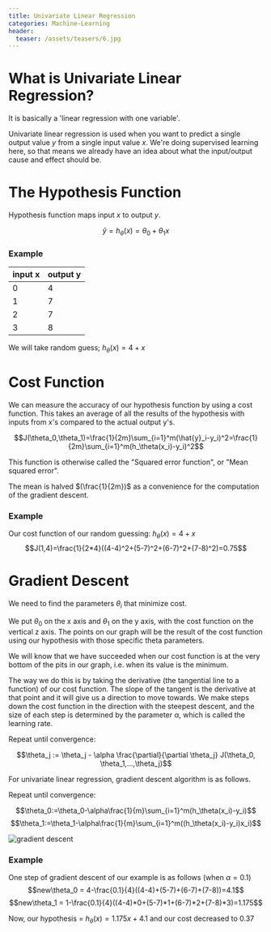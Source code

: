 ```yaml
---
title: Univariate Linear Regression
categories: Machine-Learning
header:
  teaser: /assets/teasers/6.jpg
---
```


# What is Univariate Linear Regression?

It is basically a 'linear regression with one variable'.

Univariate linear regression is used when you want to predict a single output value $y$ from a single input value $x$. We're doing supervised learning here, so that means we already have an idea about what the input/output cause and effect should be.

# The Hypothesis Function

Hypothesis function maps input $x$ to output $y$.

$$\hat{y}=h_\theta(x)=\theta_0+\theta_1x$$

### Example

|input x|output y|
|-------|--------|
|0      |4       |
|1      |7       |
|2      |7       |
|3      |8       |

We will take random guess; $h_\theta(x)=4+x$

# Cost Function

We can measure the accuracy of our hypothesis function by using a cost function. This takes an average of all the results of the hypothesis with inputs from x's compared to the actual output y's.

$$J(\theta_0,\theta_1)=\frac{1}{2m}\sum_{i=1}^m(\hat{y}_i-y_i)^2=\frac{1}{2m}\sum_{i=1}^m(h_\theta(x_i)-y_i)^2$$

This function is otherwise called the "Squared error function", or "Mean squared error".

The mean is halved $(\frac{1}{2m})$ as a convenience for the computation of the gradient descent.


### Example

Our cost function of our random guessing: $h_\theta(x)=4+x$
$$J(1,4)=\frac{1}{2*4}((4-4)^2+(5-7)^2+(6-7)^2+(7-8)^2)=0.75$$

# Gradient Descent

We need to find the parameters $\theta_i$ that minimize cost.

We put $\theta_0$ on the x axis and $\theta_1$ on the y axis, with the cost function on the vertical z axis. The points on our graph will be the result of the cost function using our hypothesis with those specific theta parameters.

We will know that we have succeeded when our cost function is at the very bottom of the pits in our graph, i.e. when its value is the minimum.

The way we do this is by taking the derivative (the tangential line to a function) of our cost function. The slope of the tangent is the derivative at that point and it will give us a direction to move towards. We make steps down the cost function in the direction with the steepest descent, and the size of each step is determined by the parameter α, which is called the learning rate.

Repeat until convergence:

$$\theta_j := \theta_j - \alpha \frac{\partial}{\partial \theta_j} J(\theta_0, \theta_1,...,\theta_j)$$

For univariate linear regression, gradient descent algorithm is as follows.

Repeat until convergence:

$$\theta_0:=\theta_0-\alpha\frac{1}{m}\sum_{i=1}^m(h_\theta(x_i)-y_i)$$
$$\theta_1:=\theta_1-\alpha\frac{1}{m}\sum_{i=1}^m((h_\theta(x_i)-y_i)x_i)$$

![gradient descent](https://i.ytimg.com/vi/b4Vyma9wPHo/maxresdefault.jpg)

### Example

One step of gradient descent of our example is as follows (when $\alpha=0.1$)
$$new\theta_0 = 4-\frac{0.1}{4}((4-4)+(5-7)+(6-7)+(7-8))=4.1$$
$$new\theta_1 = 1-\frac{0.1}{4}((4-4)*0+(5-7)*1+(6-7)*2+(7-8)*3)=1.175$$

Now, our hypothesis = $h_\theta(x)=1.175x+4.1$ and our cost decreased to 0.37
